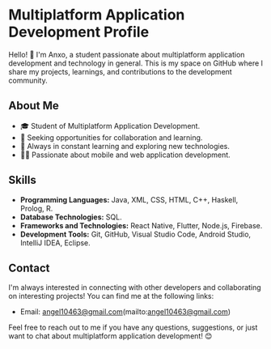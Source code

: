 # Multiplatform Application Development Profile

Hello! 👋 I'm Anxo, a student passionate about multiplatform application development and technology in general. This is my space on GitHub where I share my projects, learnings, and contributions to the development community.

## About Me
- 🎓 Student of Multiplatform Application Development.
- 💼 Seeking opportunities for collaboration and learning.
- 🌱 Always in constant learning and exploring new technologies.
- 👨‍💻 Passionate about mobile and web application development.

## Skills
- **Programming Languages:** Java, XML, CSS, HTML, C++, Haskell, Prolog, R.
- **Database Technologies:** SQL.
- **Frameworks and Technologies:** React Native, Flutter, Node.js, Firebase.
- **Development Tools:** Git, GitHub, Visual Studio Code, Android Studio, IntelliJ IDEA, Eclipse.

## Contact
I'm always interested in connecting with other developers and collaborating on interesting projects! You can find me at the following links:
- Email: angel10463@gmail.com(mailto:angel10463@gmail.com)

Feel free to reach out to me if you have any questions, suggestions, or just want to chat about multiplatform application development! 😊
